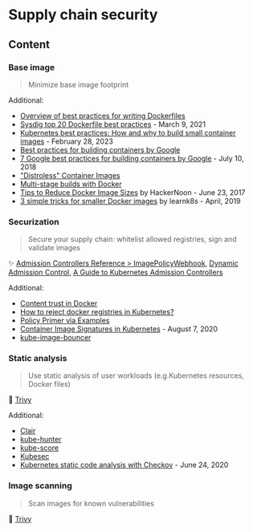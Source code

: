# Supply chain security

## Content

### Base image

> Minimize base image footprint

Additional:

* [Overview of best practices for writing Dockerfiles](https://docs.docker.com/develop/develop-images/dockerfile_best-practices/)
* [Sysdig top 20 Dockerfile best practices](https://sysdig.com/blog/dockerfile-best-practices/) - March 9, 2021
* [Kubernetes best practices: How and why to build small container images](https://cloud.google.com/blog/products/containers-kubernetes/kubernetes-best-practices-how-and-why-to-build-small-container-images) - February 28, 2023
* [Best practices for building containers by Google](https://cloud.google.com/architecture/best-practices-for-building-containers)
* [7 Google best practices for building containers by Google](https://cloud.google.com/blog/products/containers-kubernetes/7-best-practices-for-building-containers) - July 10, 2018
* ["Distroless" Container Images](https://github.com/GoogleContainerTools/distroless)
* [Multi-stage builds with Docker](https://docs.docker.com/build/building/multi-stage/)
* [Tips to Reduce Docker Image Sizes](https://hackernoon.com/tips-to-reduce-docker-image-sizes-876095da3b34) by HackerNoon - June 23, 2017
* [3 simple tricks for smaller Docker images](https://learnk8s.io/blog/smaller-docker-images) by learnk8s - April, 2019

### Securization

> Secure your supply chain: whitelist allowed registries, sign and validate images

✨ [Admission Controllers Reference > ImagePolicyWebhook](https://kubernetes.io/docs/reference/access-authn-authz/admission-controllers/#imagepolicywebhook), [Dynamic Admission Control](https://kubernetes.io/docs/reference/access-authn-authz/extensible-admission-controllers/), [A Guide to Kubernetes Admission Controllers](https://kubernetes.io/blog/2019/03/21/a-guide-to-kubernetes-admission-controllers/)

Additional:

* [Content trust in Docker](https://docs.docker.com/engine/security/trust/)
* [How to reject docker registries in Kubernetes?](https://stackoverflow.com/questions/54463125/how-to-reject-docker-registries-in-kubernetes)
* [Policy Primer via Examples](https://www.openpolicyagent.org/docs/latest/kubernetes-primer/)
* [Container Image Signatures in Kubernetes](https://medium.com/sse-blog/container-image-signatures-in-kubernetes-19264ac5d8ce) - August 7, 2020
* [kube-image-bouncer](https://github.com/flavio/kube-image-bouncer)

### Static analysis

> Use static analysis of user workloads (e.g.Kubernetes resources, Docker files)

🚀 [Trivy](tools/trivy.md)

Additional:

* [Clair](https://quay.github.io/clair/)
* [kube-hunter](https://github.com/aquasecurity/kube-hunter)
* [kube-score](https://kube-score.com/)
* [Kubesec](https://kubesec.io/)
* [Kubernetes static code analysis with Checkov](https://bridgecrew.io/blog/kubernetes-static-code-analysis-with-checkov/) - June 24, 2020

### Image scanning

> Scan images for known vulnerabilities

🚀 [Trivy](tools/trivy.md)
